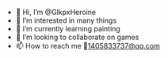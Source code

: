 - 👋 Hi, I’m @GlkpxHeroine
- 👀 I’m interested in many things
- 🌱 I’m currently learning painting
- 💞️ I’m looking to collaborate on games
- 📫 How to reach me :e-mail:1405833737@qq.com

<!---
Glkpx/Glkpx is a ✨ special ✨ repository because its `README.md` (this file) appears on your GitHub profile.
You can click the Preview link to take a look at your changes.
--->

